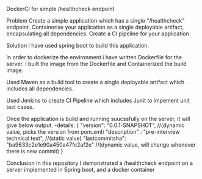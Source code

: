 DockerCI for simple /healthcheck endpoint

Problem Create a simple application which has a single "/healthcheck" endpoint. Containerise your application as a single deployable artifact, encapsulating all dependencies. Create a CI pipeline for your application

Solution I have used spring boot to build this application.

In order to dockerize the environment i have written Dockerfile for the server. I built the image from the Dockerfile and Containerized the build image.

Used Maven as a build tool to create a single deployable artifact which includes all dependencies.

Used Jenkins to create CI Pipeline which includes Junit to impement unit test cases.

Once the application is build and running suucssfully on the server, it will give below output. -details: { "version": "0.0.1-SNAPSHOT", //(dynamic value, picks the version from pom.xml) "description" : "pre-interview technical test", //(static value) "lastcommitsha": "ba9633c2e1e90a450a47fc2af2e" //(dynamic value, will change whenever there is new commit) }

Conclusion In this repository I demonstrated a /healthcheck endpoint on a server implemented in Spring boot, and a docker container
